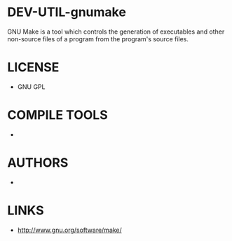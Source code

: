 DEV-UTIL-gnumake
================

GNU Make is a tool which controls the generation of executables and other non-source files of a program from the program's source files.

LICENSE
===============
* GNU GPL

COMPILE TOOLS
===============
* 
 
AUTHORS
===============
* 

LINKS
===============
* http://www.gnu.org/software/make/
